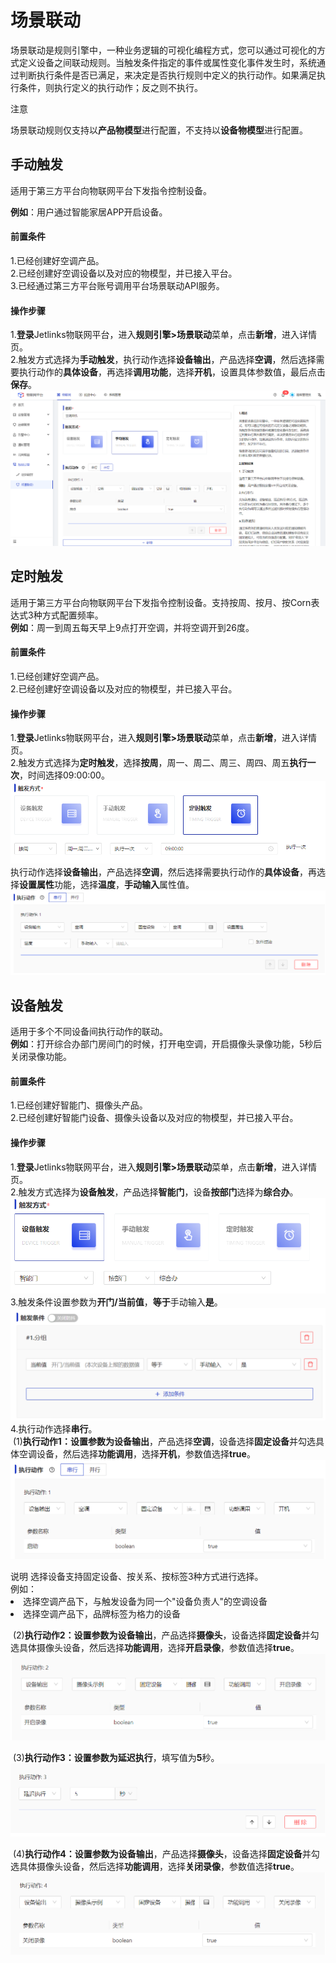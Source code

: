 # 场景联动
场景联动是规则引擎中，一种业务逻辑的可视化编程方式，您可以通过可视化的方式定义设备之间联动规则。当触发条件指定的事件或属性变化事件发生时，系统通过判断执行条件是否已满足，来决定是否执行规则中定义的执行动作。如果满足执行条件，则执行定义的执行动作；反之则不执行。</br>

<div class='explanation warning'>
  <p class='explanation-title-warp'>
    <span class='iconfont icon-jinggao explanation-icon'></span>
    <span class='explanation-title font-weight'>注意</span>
  </p>
 场景联动规则仅支持以<span style='font-weight:600'>产品物模型</span>进行配置，不支持以<span style='font-weight:600'>设备物模型</span>进行配置。
</div>

## 手动触发
适用于第三方平台向物联网平台下发指令控制设备。</br>

**例如**：用户通过智能家居APP开启设备。

#### 前置条件
1.已经创建好空调产品。</br>
2.已经创建好空调设备以及对应的物模型，并已接入平台。</br>
3.已经通过第三方平台账号调用平台场景联动API服务。</br>

#### 操作步骤
1.**登录**Jetlinks物联网平台，进入**规则引擎>场景联动**菜单，点击**新增**，进入详情页。</br>
2.触发方式选择为**手动触发**，执行动作选择**设备输出**，产品选择**空调**，然后选择需要执行动作的**具体设备**，再选择**调用功能**，选择**开机**，设置具体参数值，最后点击**保存**。
![](./img/214.png)

## 定时触发
适用于第三方平台向物联网平台下发指令控制设备。支持按周、按月、按Corn表达式3种方式配置频率。</br>
**例如**：周一到周五每天早上9点打开空调，并将空调开到26度。

#### 前置条件
1.已经创建好空调产品。</br>
2.已经创建好空调设备以及对应的物模型，并已接入平台。</br>

#### 操作步骤
1.**登录**Jetlinks物联网平台，进入**规则引擎>场景联动**菜单，点击**新增**，进入详情页。</br>
2.触发方式选择为**定时触发**，选择**按周**，周一、周二、周三、周四、周五**执行一次**，时间选择09:00:00。</br>
![](./img/215.png)
执行动作选择**设备输出**，产品选择**空调**，然后选择需要执行动作的**具体设备**，再选择**设置属性**功能，选择**温度**，**手动输入**属性值。
![](./img/216.png)

## 设备触发
适用于多个不同设备间执行动作的联动。</br>
**例如**：打开综合办部门房间门的时候，打开电空调，开启摄像头录像功能，5秒后关闭录像功能。

#### 前置条件
1.已经创建好智能门、摄像头产品。</br>
2.已经创建好智能门设备、摄像头设备以及对应的物模型，并已接入平台。</br>

#### 操作步骤
1.**登录**Jetlinks物联网平台，进入**规则引擎>场景联动**菜单，点击**新增**，进入详情页。</br>
2.触发方式选择为**设备触发**，产品选择**智能门**，设备**按部门**选择为**综合办**。</br>
![](./img/217.png)
3.触发条件设置参数为**开门/当前值**，**等于**手动输入**是**。</br>
![](./img/218.png)
4.执行动作选择**串行**。</br>
&nbsp;(1)**执行动作1：**设置参数为**设备输出**，产品选择**空调**，设备选择**固定设备**并勾选具体空调设备，然后选择**功能调用**，选择**开机**，参数值选择**true**。
![](./img/219.png)

<div class='explanation primary'>
  <span class='iconfont icon-bangzhu explanation-icon'></span>
  <span class='explanation-title font-weight'>说明</span>
选择设备支持固定设备、按关系、按标签3种方式进行选择。</br>
例如：
<li>选择空调产品下，与触发设备为同一个"设备负责人"的空调设备</li>
<li>选择空调产品下，品牌标签为格力的设备</li>
</div>

&nbsp;(2)**执行动作2：**设置参数为**设备输出**，产品选择**摄像头**，设备选择**固定设备**并勾选具体摄像头设备，然后选择**功能调用**，选择**开启录像**，参数值选择**true**。
![](./img/220.png)

&nbsp;(3)**执行动作3：**设置参数为**延迟执行**，填写值为**5**秒。
![](./img/221.png)

&nbsp;(4)**执行动作4：**设置参数为**设备输出**，产品选择**摄像头**，设备选择**固定设备**并勾选具体摄像头设备，然后选择**功能调用**，选择**关闭录像**，参数值选择**true**。
![](./img/222.png)
